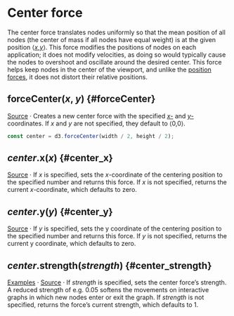 # Center force

The center force translates nodes uniformly so that the mean position of all nodes (the center of mass if all nodes have equal weight) is at the given position ⟨[*x*](#center_x),[*y*](#center_y)⟩. This force modifies the positions of nodes on each application; it does not modify velocities, as doing so would typically cause the nodes to overshoot and oscillate around the desired center. This force helps keep nodes in the center of the viewport, and unlike the [position forces](./position.md), it does not distort their relative positions.

## forceCenter(*x*, *y*) {#forceCenter}

[Source](https://github.com/d3/d3-force/blob/main/src/center.js) · Creates a new center force with the specified [*x*-](#center_x) and [*y*-](#center_y) coordinates. If *x* and *y* are not specified, they default to ⟨0,0⟩.

```js
const center = d3.forceCenter(width / 2, height / 2);
```

## *center*.x(*x*) {#center_x}

[Source](https://github.com/d3/d3-force/blob/main/src/center.js) · If *x* is specified, sets the *x*-coordinate of the centering position to the specified number and returns this force. If *x* is not specified, returns the current *x*-coordinate, which defaults to zero.

## *center*.y(*y*) {#center_y}

[Source](https://github.com/d3/d3-force/blob/main/src/center.js) · If *y* is specified, sets the y coordinate of the centering position to the specified number and returns this force. If *y* is not specified, returns the current y coordinate, which defaults to zero.

## *center*.strength(*strength*) {#center_strength}

[Examples](https://observablehq.com/@d3/forcecenter-strength) · [Source](https://github.com/d3/d3-force/blob/main/src/center.js) · If *strength* is specified, sets the center force’s strength. A reduced strength of e.g. 0.05 softens the movements on interactive graphs in which new nodes enter or exit the graph. If *strength* is not specified, returns the force’s current strength, which defaults to 1.
